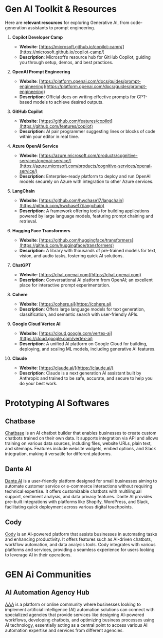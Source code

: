 # Gen AI Toolkit & Resources

Here are **relevant resources** for exploring Generative AI, from code-generation assistants to prompt engineering.

1. **Copilot Developer Camp**  
   - **Website**: [https://microsoft.github.io/copilot-camp/](https://microsoft.github.io/copilot-camp/)  
   - **Description**: Microsoft’s resource hub for GitHub Copilot, guiding you through setup, demos, and best practices.

2. **OpenAI Prompt Engineering**  
   - **Website**: [https://platform.openai.com/docs/guides/prompt-engineering](https://platform.openai.com/docs/guides/prompt-engineering)  
   - **Description**: Official docs on writing effective prompts for GPT-based models to achieve desired outputs.

3. **GitHub Copilot**  
   - **Website**: [https://github.com/features/copilot](https://github.com/features/copilot)  
   - **Description**: AI pair programmer suggesting lines or blocks of code within your editor in real time.

4. **Azure OpenAI Service**  
   - **Website**: [https://azure.microsoft.com/products/cognitive-services/openai-service/](https://azure.microsoft.com/products/cognitive-services/openai-service/)  
   - **Description**: Enterprise-ready platform to deploy and run OpenAI models securely on Azure with integration to other Azure services.

5. **LangChain**  
   - **Website**: [https://github.com/hwchase17/langchain](https://github.com/hwchase17/langchain)  
   - **Description**: A framework offering tools for building applications powered by large language models, featuring prompt chaining and retrieval.

6. **Hugging Face Transformers**  
   - **Website**: [https://github.com/huggingface/transformers](https://github.com/huggingface/transformers)  
   - **Description**: A library with thousands of pre-trained models for text, vision, and audio tasks, fostering quick AI solutions.

7. **ChatGPT**  
   - **Website**: [https://chat.openai.com](https://chat.openai.com)  
   - **Description**: Conversational AI platform from OpenAI; an excellent place for interactive prompt experimentation.

8. **Cohere**  
   - **Website**: [https://cohere.ai](https://cohere.ai)  
   - **Description**: Offers large language models for text generation, classification, and semantic search with user-friendly APIs.

9. **Google Cloud Vertex AI**  
   - **Website**: [https://cloud.google.com/vertex-ai](https://cloud.google.com/vertex-ai)  
   - **Description**: A unified AI platform on Google Cloud for building, deploying, and scaling ML models, including generative AI features.
   
10. **Claude**  
    - **Website**: [https://claude.ai/](https://claude.ai/)  
    - **Description**: Claude is a next generation AI assistant built by Anthropic and trained to be safe, accurate, and secure to help you do your best work.


# Prototyping AI Softwares

## Chatbase

[Chatbase](https://www.chatbase.co) is an AI chatbot builder that enables businesses to create custom chatbots trained on their own data. It supports integration via API and allows training on various data sources, including files, website URLs, plain text, and sitemaps. Features include website widgets, embed options, and Slack integration, making it versatile for different platforms.

## Dante AI

[Dante AI](https://www.dante-ai.com) is a user-friendly platform designed for small businesses aiming to automate customer service or e-commerce interactions without requiring technical expertise. It offers customizable chatbots with multilingual support, sentiment analysis, and data privacy features. Dante AI provides pre-built integrations with platforms like Shopify, WordPress, and Slack, facilitating quick deployment across various digital touchpoints.

## Cody

[Cody](https://www.meetcody.ai) is an AI-powered platform that assists businesses in automating tasks and enhancing productivity. It offers features such as AI-driven chatbots, workflow automation, and data analysis tools. Cody integrates with various platforms and services, providing a seamless experience for users looking to leverage AI in their operations.

# GEN Ai Communities

## AI Automation Agency Hub
[AAA](https://www.skool.com/learn-ai) is a platform or online community where businesses looking to implement artificial intelligence (AI) automation solutions can connect with specialized agencies that provide services like designing AI-powered workflows, developing chatbots, and optimizing business processes using AI technology, essentially acting as a central point to access various AI automation expertise and services from different agencies.

